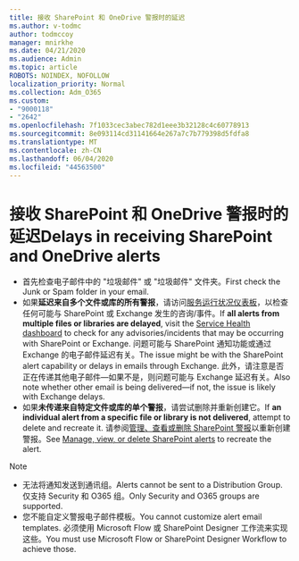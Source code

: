 ```yaml
---
title: 接收 SharePoint 和 OneDrive 警报时的延迟
ms.author: v-todmc
author: todmccoy
manager: mnirkhe
ms.date: 04/21/2020
ms.audience: Admin
ms.topic: article
ROBOTS: NOINDEX, NOFOLLOW
localization_priority: Normal
ms.collection: Adm_O365
ms.custom:
- "9000118"
- "2642"
ms.openlocfilehash: 7f1033cec3abec782d1eee3b32128c4c60778913
ms.sourcegitcommit: 8e093114cd31141664e267a7c7b779398d5fdfa8
ms.translationtype: MT
ms.contentlocale: zh-CN
ms.lasthandoff: 06/04/2020
ms.locfileid: "44563500"
---
```

# <a name="delays-in-receiving-sharepoint-and-onedrive-alerts"></a><span data-ttu-id="4d0c9-102">接收 SharePoint 和 OneDrive 警报时的延迟</span><span class="sxs-lookup"><span data-stu-id="4d0c9-102">Delays in receiving SharePoint and OneDrive alerts</span></span>

- <span data-ttu-id="4d0c9-103">首先检查电子邮件中的 "垃圾邮件" 或 "垃圾邮件" 文件夹。</span><span class="sxs-lookup"><span data-stu-id="4d0c9-103">First check the Junk or Spam folder in your email.</span></span>
- <span data-ttu-id="4d0c9-104">如果**延迟来自多个文件或库的所有警报**，请访问[服务运行状况仪表板](https://portal.office.com/adminportal/home?ref=/servicehealth)，以检查任何可能与 SharePoint 或 Exchange 发生的咨询/事件。</span><span class="sxs-lookup"><span data-stu-id="4d0c9-104">If **all alerts from multiple files or libraries are delayed**, visit the [Service Health dashboard](https://portal.office.com/adminportal/home?ref=/servicehealth) to check for any advisories/incidents that may be occurring with SharePoint or Exchange.</span></span> <span data-ttu-id="4d0c9-105">问题可能与 SharePoint 通知功能或通过 Exchange 的电子邮件延迟有关。</span><span class="sxs-lookup"><span data-stu-id="4d0c9-105">The issue might be with the SharePoint alert capability or delays in emails through Exchange.</span></span> <span data-ttu-id="4d0c9-106">此外，请注意是否正在传递其他电子邮件—如果不是，则问题可能与 Exchange 延迟有关。</span><span class="sxs-lookup"><span data-stu-id="4d0c9-106">Also note whether other email is being delivered—if not, the issue is likely with Exchange delays.</span></span>
- <span data-ttu-id="4d0c9-107">如果**未传递来自特定文件或库的单个警报**，请尝试删除并重新创建它。</span><span class="sxs-lookup"><span data-stu-id="4d0c9-107">If **an individual alert from a specific file or library is not delivered**, attempt to delete and recreate it.</span></span> <span data-ttu-id="4d0c9-108">请参阅[管理、查看或删除 SharePoint 警报](https://support.microsoft.com/office/99dfb19c-9a90-4a8c-aba1-aa8c8afb0de2)以重新创建警报。</span><span class="sxs-lookup"><span data-stu-id="4d0c9-108">See [Manage, view, or delete SharePoint alerts](https://support.microsoft.com/office/99dfb19c-9a90-4a8c-aba1-aa8c8afb0de2) to recreate the alert.</span></span>

> [!NOTE]
> - <span data-ttu-id="4d0c9-109">无法将通知发送到通讯组。</span><span class="sxs-lookup"><span data-stu-id="4d0c9-109">Alerts cannot be sent to a Distribution Group.</span></span> <span data-ttu-id="4d0c9-110">仅支持 Security 和 O365 组。</span><span class="sxs-lookup"><span data-stu-id="4d0c9-110">Only Security and O365 groups are supported.</span></span>
> - <span data-ttu-id="4d0c9-111">您不能自定义警报电子邮件模板。</span><span class="sxs-lookup"><span data-stu-id="4d0c9-111">You cannot customize alert email templates.</span></span> <span data-ttu-id="4d0c9-112">必须使用 Microsoft Flow 或 SharePoint Designer 工作流来实现这些。</span><span class="sxs-lookup"><span data-stu-id="4d0c9-112">You must use Microsoft Flow or SharePoint Designer Workflow to achieve those.</span></span>
